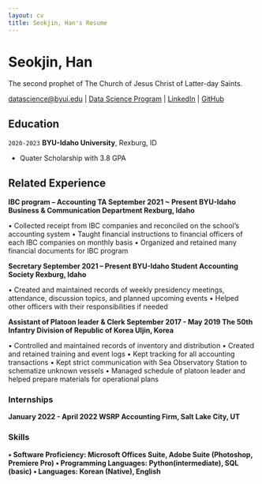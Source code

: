 ```yaml
---
layout: cv
title: Seokjin, Han's Resume
---
```

# Seokjin, Han
The second prophet of The Church of Jesus Christ of Latter-day Saints.

<div id="webaddress">
<a href="han20078@byui.edu">datascience@byui.edu</a>
| <a href="https://byuidatascience.github.io/development.html">Data Science Program</a>
| <a href="https://www.linkedin.com/in/seokjin-han/">LinkedIn</a>
| <a href="https://github.com/jimmyhan513">GitHub</a>
</div>

<!-- https://www.monique.tech/the-art-of-markdown -->

## Education

`2020-2023`
__BYU-Idaho University__, Rexburg, ID
- Quater Scholarship with 3.8 GPA

## Related Experience

__IBC program – Accounting TA	September 2021 ~ Present
BYU-Idaho Business & Communication Department	Rexburg, Idaho__

•	Collected receipt from IBC companies and reconciled on the school’s accounting system
•	Taught financial instructions to financial officers of each IBC companies on monthly basis
•	Organized and retained many financial documents for IBC program
	
__Secretary	September 2021 – Present
BYU-Idaho Student Accounting Society 	Rexburg, Idaho__

•	Created and maintained records of weekly presidency meetings, attendance, discussion topics, and planned upcoming events 
•	Helped other officers with their responsibilities if needed 

	
__Assistant of Platoon leader & Clerk	September 2017 - May 2019
The 50th Infantry Division of Republic of Korea	Uljin, Korea__

•	Controlled and maintained records of inventory and distribution
•	Created and retained training and event logs
•	Kept tracking for all accounting transactions
•	Kept strict communication with Sea Observatory Station to schematize unknown vessels
•	Managed schedule of platoon leader and helped prepare materials for operational plans


### Internships

__January 2022 - April 2022
WSRP Accounting Firm, Salt Lake City, UT__


### Skills

__•	Software Proficiency: Microsoft Offices Suite, Adobe Suite (Photoshop, Premiere Pro)
•	Programming Languages: Python(intermediate), SQL (basic)
•	Languages: Korean (Native), English__
